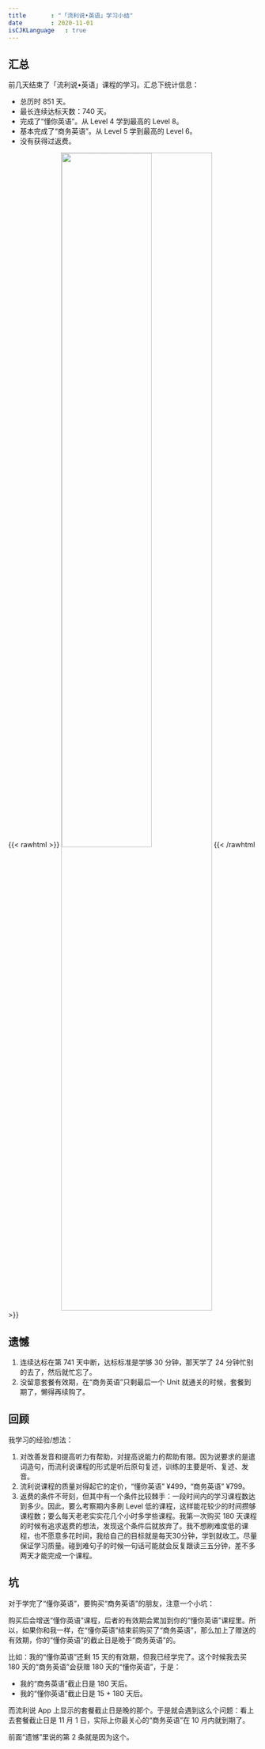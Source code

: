 ```yaml
---
title       : "「流利说•英语」学习小结"
date        : 2020-11-01
isCJKLanguage   : true
---
```


## 汇总

前几天结束了「流利说•英语」课程的学习。汇总下统计信息：

* 总历时 851 天。
* 最长连续达标天数：740 天。
* 完成了“懂你英语”。从 Level 4 学到最高的 Level 8。
* 基本完成了“商务英语”。从 Level 5 学到最高的 Level 6。
* 没有获得过返费。

{{< rawhtml >}}
<picture>
  <source srcset="/images/2020-11-01/%e6%b5%81%e5%88%a9%e8%af%b4_851.webp" width="60%" type="image/webp">
  <img src="/images/2020-11-01/%e6%b5%81%e5%88%a9%e8%af%b4_851.png" width="60%" style="border:1px grey dotted;">
</picture>
{{< /rawhtml >}}

## 遗憾

1. 连续达标在第 741 天中断，达标标准是学够 30 分钟，那天学了 24 分钟忙别的去了，然后就忙忘了。
2. 没留意套餐有效期，在“商务英语”只剩最后一个 Unit 就通关的时候，套餐到期了，懒得再续购了。

## 回顾

我学习的经验/想法：

1. 对改善发音和提高听力有帮助，对提高说能力的帮助有限。因为说要求的是遣词造句，而流利说课程的形式是听后原句复述，训练的主要是听、复述、发音。
2. 流利说课程的质量对得起它的定价，“懂你英语” ¥499，“商务英语” ¥799。
3. 返费的条件不苛刻，但其中有一个条件比较棘手：一段时间内的学习课程数达到多少。因此，要么考察期内多刷 Level 低的课程，这样能花较少的时间攒够课程数；要么每天老老实实花几个小时多学些课程。我第一次购买 180 天课程的时候有追求返费的想法，发现这个条件后就放弃了。我不想刷难度低的课程，也不愿意多花时间，我给自己的目标就是每天30分钟，学到就收工。尽量保证学习质量。碰到难句子的时候一句话可能就会反复跟读三五分钟，差不多两天才能完成一个课程。

## 坑

对于学完了“懂你英语”，要购买“商务英语”的朋友，注意一个小坑：

购买后会增送“懂你英语”课程，后者的有效期会累加到你的“懂你英语”课程里。所以，如果你和我一样，在“懂你英语”结束前购买了“商务英语”，那么加上了赠送的有效期，你的“懂你英语”的截止日是晚于“商务英语”的。

比如：我的“懂你英语”还剩 15 天的有效期，但我已经学完了。这个时候我去买 180 天的“商务英语”会获赠 180 天的“懂你英语”，于是：

* 我的“商务英语”截止日是 180 天后。
* 我的“懂你英语”截止日是 15 + 180 天后。

而流利说 App 上显示的套餐截止日是晚的那个。于是就会遇到这么个问题：看上去套餐截止日是 11 月 1 日，实际上你最关心的“商务英语”在 10 月内就到期了。

前面“遗憾”里说的第 2 条就是因为这个。
